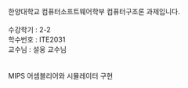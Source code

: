 한양대학교 컴퓨터소프트웨어학부 컴퓨터구조론 과제입니다.
<br><br>
수강학기 : 2-2<br>
학수번호 : ITE2031<br>
교수님 : 설웅 교수님<br>
<br><br>
MIPS 어셈블리어와 시뮬레이터 구현
